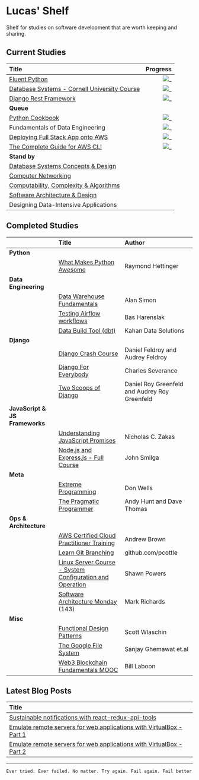 # Lucas' Shelf

Shelf for studies on software development that are worth keeping and sharing.

## Current Studies

|Title|Progress|
|:---|---:|
| [Fluent Python](https://github.com/fluentpython/example-code-2e) | ![_](https://progress-bar.dev/71/?title=pg.506\/711&color=babaca&width=120) |
| [Database Systems - Cornell University Course](https://www.youtube.com/watch?v=4cWkVbC2bNE) | ![_](https://progress-bar.dev/42/?title=07:14:41\/17:07:41&color=babaca&width=120) |
|[Django Rest Framework](https://www.youtube.com/watch?v=c708Nf0cHrs&ab_channel=CodingEntrepreneurs) | ![_](https://progress-bar.dev/32/?title=02:16:36\/07:01:39&color=babaca&width=120) |
|**Queue**||
| [Python Cookbook](https://github.com/CavalcanteLucas/cookbook/blob/master/Python_Cookbook_3rd_Edition.pdf) | ![_](https://progress-bar.dev/26/?title=pg.175\/664&color=babaca&width=120) |
| Fundamentals of Data Engineering | ![_](https://progress-bar.dev/3/?title=pg.18\/544&color=babaca&width=120) |
|[Deploying Full Stack App onto AWS](https://www.youtube.com/watch?v=NjYsXuSBZ5U&t=145&ab_channel=SanjeevThiyagarajan) | ![_](https://progress-bar.dev/0/?title=0:00:00\/1:42:39&color=babaca&width=120)|
| [The Complete Guide for AWS CLI](https://www.youtube.com/watch?v=PWAnY-w1SGQ&ab_channel=SanjeevThiyagarajan) | ![_](https://progress-bar.dev/0/?title=0:00:00\/1:00:59&color=babaca&width=120) |
|**Stand by**||
|[Database Systems Concepts & Design](https://learn.udacity.com/courses/ud150)||
|[Computer Networking](https://learn.udacity.com/courses/ud436)||
|[Computability, Complexity & Algorithms](https://learn.udacity.com/courses/ud061)||
|[Software Architecture & Design](https://learn.udacity.com/courses/ud821)||
|Designing Data-Intensive Applications||
## Completed Studies

||Title|Author|
|:---|:---|:---|
|**Python**||
|| [What Makes Python Awesome](https://pyvideo.org/pycon-us-2013/keynote-3.html) | Raymond Hettinger |
|**Data Engineering**||
|| [Data Warehouse Fundamentals](https://www.udemy.com/course/data-warehouse-fundamentals-for-beginners/) | Alan Simon |
|| [Testing Airflow workflows](https://www.youtube.com/watch?v=ANJnYbLwLjE) | Bas Harenslak |
|| [Data Build Tool (dbt)](https://www.youtube.com/playlist?list=PLy4OcwImJzBLJzLYxpxaPUmCWp8j1esvT) | Kahan Data Solutions |
|**Django**||
|| [Django Crash Course](https://www.scribd.com/document/459262375/Daniel-Roy-Greenfield-Audrey-Roy-Greenfield-Django-Crash-Course-2020-pdf) | Daniel Feldroy and Audrey Feldroy|
|| [Django For Everybody](https://www.youtube.com/watch?v=o0XbHvKxw7Y&ab_channel=freeCodeCamp.org) | Charles Severance |
|| [Two Scoops of Django](https://www.feldroy.com/books/two-scoops-of-django-3-x)| Daniel Roy Greenfeld and Audrey Roy Greenfeld |
|**JavaScript & JS Frameworks**||
|| [Understanding JavaScript Promises](https://cdn.xgqfrms.xyz/promise/understanding-javascript-promises.pdf) | Nicholas C. Zakas |
|| [Node.js and Express.js - Full Course](https://www.youtube.com/watch?v=Oe421EPjeBE) | John Smilga |
|**Meta**||
|| [Extreme Programming](http://www.extremeprogramming.org/index.html) | Don Wells |
|| [The Pragmatic Programmer](https://github.com/PegasusWang/books-1/raw/master/software-development/The%20Pragmatic%20Programmer.pdf) | Andy Hunt and Dave Thomas |
|**Ops & Architecture**||
|| [AWS Certified Cloud Practitioner Training](https://www.youtube.com/watch?v=3hLmDS179YE&ab_channel=freeCodeCamp.org) | Andrew Brown |
|| [Learn Git Branching](https://learngitbranching.js.org) | github.com/pcottle |
|| [Linux Server Course - System Configuration and Operation](https://www.youtube.com/watch?v=WMy3OzvBWc0&ab_channel=freeCodeCamp.org) | Shawn Powers |
|| [Software Architecture Monday](https://www.youtube.com/playlist?list=PLdsOZAx8I5umhnn5LLTNJbFgwA3xbycar) (143) | Mark Richards |
|**Misc**||
|| [Functional Design Patterns](https://www.youtube.com/watch?v=srQt1NAHYC0/) | Scott Wlaschin |
|| [The Google File System](https://static.googleusercontent.com/media/research.google.com/en//archive/gfs-sosp2003.pdf) | Sanjay Ghemawat et&#46;al |
|| [Web3 Blockchain Fundamentals MOOC](https://www.youtube.com/watch?v=y8YyZELnVaw&list=PLxVihxZC42nF_MCN9PTvZMIifRjx9cZ2J&index=1&ab_channel=Web3Foundation) | Bill Laboon |

## Latest Blog Posts

| Title |
|:---|
|[Sustainable notifications with react-redux-api-tools](https://labcodes.com.br/blog/en-us/development/messaging-with-react-redux-api-tools/)|
|[Emulate remote servers for web applications with VirtualBox - Part 1](https://labcodes.com.br/blog/en-us/development/emulate-remote-servers-web-applications-virtualbox-part-1/)|
|[Emulate remote servers for web applications with VirtualBox - Part 2](https://labcodes.com.br/blog/en-us/development/emulate-remote-servers-web-applications-virtualbox-part-2/)|

---

```bash
Ever tried. Ever failed. No matter. Try again. Fail again. Fail better.
```
